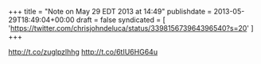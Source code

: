 +++
title = "Note on May 29 EDT 2013 at 14:49"
publishdate = 2013-05-29T18:49:04+00:00
draft = false
syndicated = [ 'https://twitter.com/chrisjohndeluca/status/339815673964396540?s=20' ]
+++

http://t.co/zuglpzlhhg http://t.co/6tIU6HG64u
